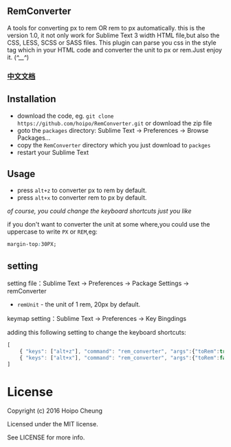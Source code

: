 RemConverter
-------------

A tools for converting px to rem OR rem to px automatically.
this is the version 1.0, it not only work for Sublime Text 3 width HTML file,but also the CSS, LESS, SCSS or SASS files.
This plugin can parse you css in the style tag which in your HTML code and converter the unit to px or rem.Just enjoy it. (*^__^*)

### [中文文档](https://github.com/hoipo/RemConverter/blob/master/README_zh.md)

## Installation

* download the code, eg. `git clone https://github.com/hoipo/RemConverter.git` or download the zip file
* goto the `packages` directory: Sublime Text -> Preferences -> Browse Packages...
* copy the `RemConverter` directory which you just download to `packges`
* restart your Sublime Text

## Usage

* press `alt+z` to converter px to rem by default.
* press `alt+x` to converter rem to px by default.

*of course, you could change the keyboard shortcuts just you like*

if you don't want to converter the unit at some where,you could use the uppercase to write `PX` or `REM`,eg:

```css
margin-top:30PX;
```

## setting

setting file：Sublime Text -> Preferences -> Package Settings -> remConverter

* `remUnit` - the unit of 1 rem, 20px by default.

keymap setting：Sublime Text -> Preferences -> Key Bingdings

adding this following setting to change the keyboard shortcuts:

```js
[
    { "keys": ["alt+z"], "command": "rem_converter", "args":{"toRem":true}  },
    { "keys": ["alt+x"], "command": "rem_converter", "args":{"toRem":false}  }
]
```

# License

Copyright (c) 2016 Hoipo Cheung

Licensed under the MIT license.

See LICENSE for more info.

